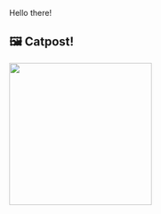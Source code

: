 Hello there!



## 🖼️ Catpost!

<sub>
    <img src="https://cdn2.thecatapi.com/images/wbgR-JF5B.jpg" height="256">
</sub>

